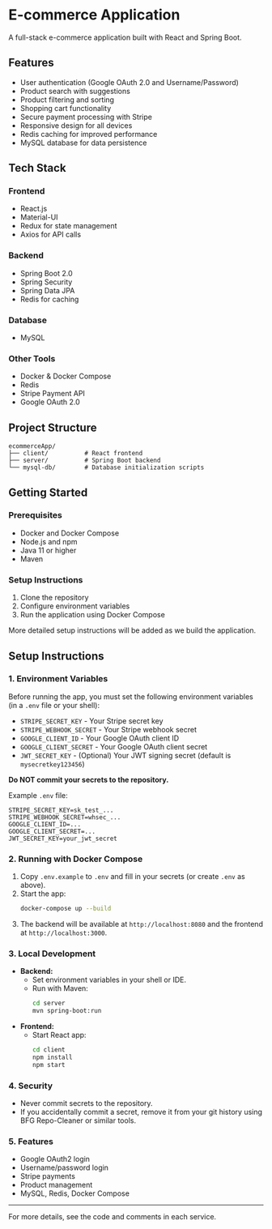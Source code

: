 # E-commerce Application

A full-stack e-commerce application built with React and Spring Boot.

## Features

- User authentication (Google OAuth 2.0 and Username/Password)
- Product search with suggestions
- Product filtering and sorting
- Shopping cart functionality
- Secure payment processing with Stripe
- Responsive design for all devices
- Redis caching for improved performance
- MySQL database for data persistence

## Tech Stack

### Frontend
- React.js
- Material-UI
- Redux for state management
- Axios for API calls

### Backend
- Spring Boot 2.0
- Spring Security
- Spring Data JPA
- Redis for caching

### Database
- MySQL

### Other Tools
- Docker & Docker Compose
- Redis
- Stripe Payment API
- Google OAuth 2.0

## Project Structure
```
ecommerceApp/
├── client/          # React frontend
├── server/          # Spring Boot backend
└── mysql-db/        # Database initialization scripts
```

## Getting Started

### Prerequisites
- Docker and Docker Compose
- Node.js and npm
- Java 11 or higher
- Maven

### Setup Instructions
1. Clone the repository
2. Configure environment variables
3. Run the application using Docker Compose

More detailed setup instructions will be added as we build the application.

## Setup Instructions

### 1. Environment Variables

Before running the app, you must set the following environment variables (in a `.env` file or your shell):

- `STRIPE_SECRET_KEY` - Your Stripe secret key
- `STRIPE_WEBHOOK_SECRET` - Your Stripe webhook secret
- `GOOGLE_CLIENT_ID` - Your Google OAuth client ID
- `GOOGLE_CLIENT_SECRET` - Your Google OAuth client secret
- `JWT_SECRET_KEY` - (Optional) Your JWT signing secret (default is `mysecretkey123456`)

**Do NOT commit your secrets to the repository.**

Example `.env` file:
```
STRIPE_SECRET_KEY=sk_test_...
STRIPE_WEBHOOK_SECRET=whsec_...
GOOGLE_CLIENT_ID=...
GOOGLE_CLIENT_SECRET=...
JWT_SECRET_KEY=your_jwt_secret
```

### 2. Running with Docker Compose

1. Copy `.env.example` to `.env` and fill in your secrets (or create `.env` as above).
2. Start the app:
   ```bash
   docker-compose up --build
   ```
3. The backend will be available at `http://localhost:8080` and the frontend at `http://localhost:3000`.

### 3. Local Development

- **Backend:**
  - Set environment variables in your shell or IDE.
  - Run with Maven:
    ```bash
    cd server
    mvn spring-boot:run
    ```
- **Frontend:**
  - Start React app:
    ```bash
    cd client
    npm install
    npm start
    ```

### 4. Security
- Never commit secrets to the repository.
- If you accidentally commit a secret, remove it from your git history using BFG Repo-Cleaner or similar tools.

### 5. Features
- Google OAuth2 login
- Username/password login
- Stripe payments
- Product management
- MySQL, Redis, Docker Compose

---

For more details, see the code and comments in each service. 